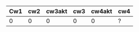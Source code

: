 | Cw1 | cw2 | cw3akt | cw3 | cw4akt | cw4 |
|-----|-----|--------|-----|--------|-----|
|   0 |   0 |      0 |   0 |      0 | ?   |
